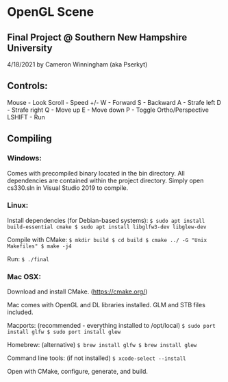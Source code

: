 # OpenGL Scene
## Final Project @ Southern New Hampshire University
4/18/2021 by Cameron Winningham (aka Pserkyt)

## Controls:
Mouse - Look
Scroll - Speed +/-
W - Forward
S - Backward
A - Strafe left
D - Strafe right
Q - Move up
E - Move down
P - Toggle Ortho/Perspective
LSHIFT - Run

## Compiling
### Windows:
Comes with precompiled binary located in the bin directory.
All dependencies are contained within the project directory.
Simply open cs330.sln in Visual Studio 2019 to compile.

### Linux:
Install dependencies (for Debian-based systems):
`$ sudo apt install build-essential cmake
$ sudo apt install libglfw3-dev libglew-dev`

Compile with CMake:
`$ mkdir build
$ cd build
$ cmake ../ -G "Unix Makefiles"
$ make -j4`

Run:
`$ ./final`

### Mac OSX:
Download and install CMake. (https://cmake.org/)

Mac comes with OpenGL and DL libraries installed.
GLM and STB files included.

Macports: (recommended - everything installed to /opt/local)
`$ sudo port install glfw
$ sudo port install glew`

Homebrew: (alternative)
`$ brew install glfw
$ brew install glew`

Command line tools: (if not installed)
`$ xcode-select --install`

Open with CMake, configure, generate, and build.

